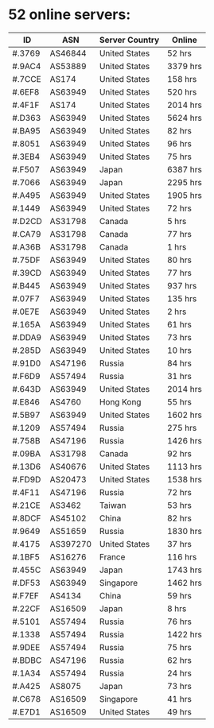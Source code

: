 # 52 online servers:

| ID | ASN | Server Country | Online |
| ------ | ------ | ------ | ------ |
| #.3769 | AS46844 | United States | 52 hrs |
| #.9AC4 | AS53889 | United States | 3379 hrs |
| #.7CCE | AS174 | United States | 158 hrs |
| #.6EF8 | AS63949 | United States | 520 hrs |
| #.4F1F | AS174 | United States | 2014 hrs |
| #.D363 | AS63949 | United States | 5624 hrs |
| #.BA95 | AS63949 | United States | 82 hrs |
| #.8051 | AS63949 | United States | 96 hrs |
| #.3EB4 | AS63949 | United States | 75 hrs |
| #.F507 | AS63949 | Japan | 6387 hrs |
| #.7066 | AS63949 | Japan | 2295 hrs |
| #.A495 | AS63949 | United States | 1905 hrs |
| #.1449 | AS63949 | United States | 72 hrs |
| #.D2CD | AS31798 | Canada | 5 hrs |
| #.CA79 | AS31798 | Canada | 77 hrs |
| #.A36B | AS31798 | Canada | 1 hrs |
| #.75DF | AS63949 | United States | 80 hrs |
| #.39CD | AS63949 | United States | 77 hrs |
| #.B445 | AS63949 | United States | 937 hrs |
| #.07F7 | AS63949 | United States | 135 hrs |
| #.0E7E | AS63949 | United States | 2 hrs |
| #.165A | AS63949 | United States | 61 hrs |
| #.DDA9 | AS63949 | United States | 73 hrs |
| #.285D | AS63949 | United States | 10 hrs |
| #.91D0 | AS47196 | Russia | 84 hrs |
| #.F6D9 | AS57494 | Russia | 31 hrs |
| #.643D | AS63949 | United States | 2014 hrs |
| #.E846 | AS4760 | Hong Kong | 55 hrs |
| #.5B97 | AS63949 | United States | 1602 hrs |
| #.1209 | AS57494 | Russia | 275 hrs |
| #.758B | AS47196 | Russia | 1426 hrs |
| #.09BA | AS31798 | Canada | 92 hrs |
| #.13D6 | AS40676 | United States | 1113 hrs |
| #.FD9D | AS20473 | United States | 1538 hrs |
| #.4F11 | AS47196 | Russia | 72 hrs |
| #.21CE | AS3462 | Taiwan | 53 hrs |
| #.8DCF | AS45102 | China | 82 hrs |
| #.9649 | AS51659 | Russia | 1830 hrs |
| #.4175 | AS397270 | United States | 37 hrs |
| #.1BF5 | AS16276 | France | 116 hrs |
| #.455C | AS63949 | Japan | 1743 hrs |
| #.DF53 | AS63949 | Singapore | 1462 hrs |
| #.F7EF | AS4134 | China | 59 hrs |
| #.22CF | AS16509 | Japan | 8 hrs |
| #.5101 | AS57494 | Russia | 76 hrs |
| #.1338 | AS57494 | Russia | 1422 hrs |
| #.9DEE | AS57494 | Russia | 75 hrs |
| #.BDBC | AS47196 | Russia | 62 hrs |
| #.1A34 | AS57494 | Russia | 24 hrs |
| #.A425 | AS8075 | Japan | 73 hrs |
| #.C678 | AS16509 | Singapore | 41 hrs |
| #.E7D1 | AS16509 | United States | 49 hrs |

